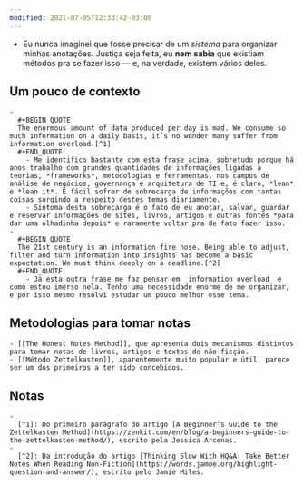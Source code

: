 ```yaml
---
modified: 2021-07-05T12:33:42-03:00
---
```


- Eu nunca imaginei que fosse precisar de um _sistema_ para organizar minhas anotações. Justiça seja feita, eu **nem sabia** que existiam métodos pra se fazer isso — e, na verdade, existem vários deles.
## Um pouco de contexto
	-
	  #+BEGIN_QUOTE
	  The enormous amount of data produced per day is mad. We consume so much information on a daily basis, it’s no wonder many suffer from information overload.[^1]
	  #+END_QUOTE
		- Me identifico bastante com esta frase acima, sobretudo porque há anos trabalho com grandes quantidades de informações ligadas à teorias, *frameworks*, metodologias e ferramentas, nos campos de análise de negócios, governança e arquitetura de TI e, é claro, *lean* e *lean it*. É fácil sofrer de sobrecarga de informações com tantas coisas surgindo a respeito destes temas diariamente.
		- Sintoma desta sobrecarga é o fato de eu anotar, salvar, guardar e reservar informações de sites, livros, artigos e outras fontes *para dar uma olhadinha depois* e raramente voltar pra de fato fazer isso.
	-
	  #+BEGIN_QUOTE
	  The 21st century is an information fire hose. Being able to adjust, filter and turn information into insights has become a basic expectation. We must think deeply on a deadline.[^2]
	  #+END_QUOTE
		- Já esta outra frase me faz pensar em _information overload_ e como estou imerso nela. Tenho uma necessidade enorme de me organizar, e por isso mesmo resolvi estudar um pouco melhor esse tema.
## Metodologias para tomar notas
	- [[The Honest Notes Method]], que apresenta dois mecanismos distintos para tomar notas de livros, artigos e textos de não-ficção.
	- [[Método Zettelkasten]], aparentemente muito popular e útil, parece ser um dos primeiros a ter sido concebidos.
## Notas
	-
	  [^1]: Do primeiro parágrafo do artigo [A Beginner’s Guide to the Zettelkasten Method](https://zenkit.com/en/blog/a-beginners-guide-to-the-zettelkasten-method/), escrito pela Jessica Arcenas.
	-
	  [^2]: Da introdução do artigo [Thinking Slow With HQ&A: Take Better Notes When Reading Non-Fiction](https://words.jamoe.org/highlight-question-and-answer/), escrito pelo Jamie Miles.